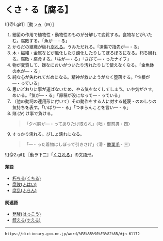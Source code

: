 # くさ・る【腐る】

![[@1.gif]]［動ラ五（四）］

1. 細菌の作用で植物性・動物性のものが分解して変質する。食物などがいたむ。腐敗する。「魚が―・る」
2. からだの組織が破れ[崩れる](くずれる（崩れる）)。うみただれる。「凍傷で指先が―・る」
3. 木・繊維・金属などが風化したり酸化したりしてぼろぼろになる。朽ち崩れる。腐敗・腐食する。「柱が―・る」「さびて―・ったナイフ」
4. 物が変質して、嫌なにおいがついたり汚れたりして使えなくなる。「金魚鉢の水が―・る」
5. 純な心が失われてだめになる。精神が救いようがなく堕落する。「性根が―・っている」
6. 思いどおりに事が運ばないため、やる気をなくしてしまう。いや気がさす。めいる。「気が―・る」「原稿が没になって―・っている」
7. （他の動詞の連用形に付いて）その動作をする人に対する軽蔑・ののしりの気持ちを表す。「いばり―・る」「つまらんことを言い―・る」
8. 賭 (か) け事で負ける。
    >「夕べ胴が―・ってありたけ取られ」〈咄・御前男・四〉
9. すっかり濡れる。びしょ濡れになる。
    >「―・った着物はしぼって引きさげ」〈滑・[膝栗毛](https://dictionary.goo.ne.jp/word/%E6%9D%B1%E6%B5%B7%E9%81%93%E4%B8%AD%E8%86%9D%E6%A0%97%E6%AF%9B/#jn-155179)・三〉
        

![[@2.gif]]［動ラ下二］「[くされる](https://dictionary.goo.ne.jp/word/%E8%85%90%E3%82%8C%E3%82%8B/#jn-61185)」の文語形。

#### 類語

-   [朽ちる(くちる)](くちる（朽ちる）)
-   [腐敗(ふはい)](https://dictionary.goo.ne.jp/word/%E8%85%90%E6%95%97/#jn-194395)
-   [腐乱(ふらん)](https://dictionary.goo.ne.jp/word/%E8%85%90%E4%B9%B1/#jn-195347)

#### 関連語

-   [発酵(はっこう)](https://dictionary.goo.ne.jp/word/%E7%99%BA%E9%85%B5/#jn-177413)
-   [饐える(すえる)](https://dictionary.goo.ne.jp/word/%E9%A5%90%E3%81%88%E3%82%8B/#jn-117297)

---
`https://dictionary.goo.ne.jp/word/%E8%85%90%E3%82%8B/#jn-61172`